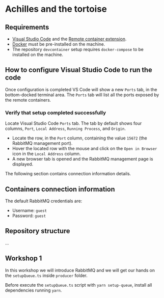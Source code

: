 # Achilles and the tortoise

## Requirements

- [Visual Studio Code](https://code.visualstudio.com/) and the [Remote container extension](https://marketplace.visualstudio.com/items?itemName=ms-vscode-remote.remote-containers).
- [Docker](https://www.docker.com/get-started) must be pre-installed on the machine.
- The repository `devcontainer` setup requires `docker-compose` to be installed on the machine.

## How to configure Visual Studio Code to run the code

Once configuration is completed VS Code will show a new `Ports` tab, in the bottom-docked terminal area. The `Ports` tab will list all the ports exposed by the remote containers.

### Verify that setup completed successfully

Locate Visual Studio Code `Ports` tab. The tab by default shows four columns, `Port`, `Local Address`, `Running Process`, and `Origin`.

- Locate the row, in the `Port` column, containing the value `15672` (the RabbitMQ management port).
- Hover the located row with the mouse and click on the `Open in Browser` icon in the `Local Address` column.
- A new browser tab is opened and the RabbitMQ management page is displayed.

The following section contains connection information details.

## Containers connection information

The default RabbitMQ credentials are:

- Username: `guest`
- Password: `guest`

## Repository structure

...

## Workshop 1

In this workshop we will introduce RabbitMQ and we will get our hands on the `setupQueue.ts` inside `producer` folder.

Before execute the `setupQueue.ts` script with `yarn setup-queue`, install all dependencies running `yarn`.
